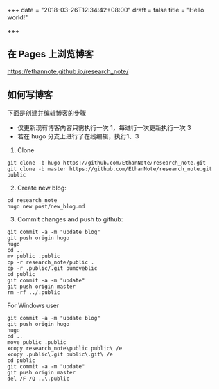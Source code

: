 +++
date = "2018-03-26T12:34:42+08:00"
draft = false
title = "Hello world!"

+++

## 在 Pages 上浏览博客

https://ethannote.github.io/research_note/

## 如何写博客

下面是创建并编辑博客的步骤
- 仅更新现有博客内容只需执行一次 1，每进行一次更新执行一次 3
- 若在 hugo 分支上进行了在线编辑，执行1、3

1. Clone
```
git clone -b hugo https://github.com/EthanNote/research_note.git
git clone -b master https://github.com/EthanNote/research_note.git public
```


2. Create new blog:
```
cd research_note
hugo new post/new_blog.md
```


3. Commit changes and push to github:
```
git commit -a -m "update blog"
git push origin hugo
hugo
cd ..
mv public .public
cp -r research_note/public .
cp -r .public/.git pumoveblic
cd public 
git commit -a -m "update"
git push origin master
rm -rf ../.public
```


For Windows user
```
git commit -a -m "update blog"
git push origin hugo
hugo
cd ..
move public .public
xcopy research_note\public public\ /e
xcopy .public\.git public\.git\ /e
cd public 
git commit -a -m "update"
git push origin master
del /F /Q ..\.public
```